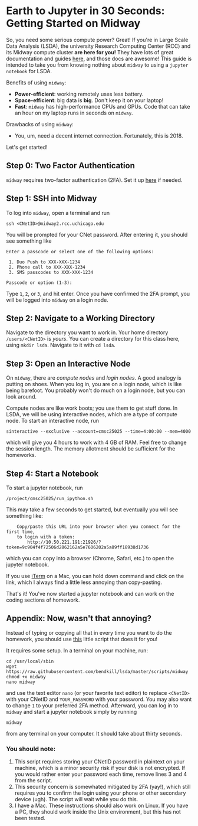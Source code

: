 # Earth to Jupyter in 30 Seconds: Getting Started on Midway

So, you need some serious compute power? Great! If you're in Large Scale Data
Analysis (LSDA), the university Research Computing Center (RCC) and its Midway
compute cluster **are here for you!** They have lots of great documentation and
guides [here](https://rcc.uchicago.edu/docs/using-midway/index.html), and those
docs are awesome! This guide is intended to take you from knowing nothing about
`midway` to using a `jupyter notebook` for LSDA.

Benefits of using `midway`:
* **Power-efficient**: working remotely uses less battery.
* **Space-efficient**: big data is **big**. Don't keep it on your laptop!
* **Fast**: `midway` has high-performance CPUs and GPUs. Code that can take an hour
  on my laptop runs in seconds on `midway`.
  
Drawbacks of using `midway`:
* You, um, need a decent internet connection. Fortunately, this is 2018.

Let's get started!

## Step 0: Two Factor Authentication

`midway` requires two-factor authentication (2FA). Set it up
[here](https://cnet.uchicago.edu/2FA/index.htm) if needed.

## Step 1: SSH into Midway

To log into `midway`, open a terminal and run
```
ssh <CNetID>@midway2.rcc.uchicago.edu
```

You will be prompted for your CNet password. After entering it, you should see
something like
```
Enter a passcode or select one of the following options:

 1. Duo Push to XXX-XXX-1234
 2. Phone call to XXX-XXX-1234
 3. SMS passcodes to XXX-XXX-1234

Passcode or option (1-3):
```

Type `1`, `2`, or `3`, and hit enter. Once you have confirmed the 2FA prompt,
you will be logged into `midway` on a login node.

## Step 2: Navigate to a Working Directory

Navigate to the directory you want to work in. Your home directory
`/users/<CNetID>` is *yours*. You can create a directory for this class here,
using `mkdir lsda`. Navigate to it with `cd lsda`.

## Step 3: Open an Interactive Node

On `midway`, there are *compute nodes* and *login nodes*. A good analogy is
putting on shoes. When you log in, you are on a login node, which is like being
barefoot. You probably won't do much on a login node, but you can look around.

Compute nodes are like work boots; you use them to get stuff done. In LSDA, we
will be using interactive nodes, which are a type of compute node. To start an
interactive node, run
```
sinteractive --exclusive --account=cmsc25025 --time=4:00:00 --mem=4000
```
which will give you 4 hours to work with 4 GB of RAM. Feel free to change the
session length. The memory allotment should be sufficient for the homeworks.

## Step 4: Start a Notebook

To start a jupyter notebook, run
```
/project/cmsc25025/run_ipython.sh
```

This may take a few seconds to get started, but eventually you will see
something like:
```
    Copy/paste this URL into your browser when you connect for the first time,
    to login with a token:
        http://10.50.221.191:21926/?token=9c904f4f72506d2862162a5e7606202a5a89ff18938d1736
```
which you can copy into a browser (Chrome, Safari, etc.) to open the jupyter
notebook. 

If you use [iTerm](https://www.iterm2.com/) on a Mac, you can hold down command
and click on the link, which I always find a little less annoying than
copy-pasting.

That's it! You've now started a jupyter notebook and can work on the coding
sections of homework.

## Appendix: Now, wasn't that annoying?

Instead of typing or copying all that in every time you want to do the homework,
you should use
[this](https://github.com/bendkill/lsda/blob/master/scripts/midway) little
script that does it for you!

It requires some setup. In a terminal on your machine, run:
```
cd /usr/local/sbin
wget https://raw.githubusercontent.com/bendkill/lsda/master/scripts/midway
chmod +x midway
nano midway
```
and use the text editor `nano` (or your favorite text editor) to replace
`<CNetID>` with your CNetID and `YOUR_PASSWORD` with your password. You may also
want to change `1` to your preferred 2FA method. Afterward, you can log in to
`midway` and start a jupyter notebook simply by running
```
midway
```
from any terminal on your computer. It should take about thirty seconds.

### You should note:

1. This script requires storing your CNetID password in plaintext on your
   machine, which is a minor security risk if your disk is not encrypted. If you
   would rather enter your password each time, remove lines 3 and 4 from the
   script.
2. This security concern is somewhated mitigated by 2FA (yay!), which still
   requires you to confirm the login using your phone or other secondary device
   (ugh). The script will wait while you do this.
3. I have a Mac. These instructions should also work on Linux. If you have a PC,
   they should work inside the Unix environment, but this has not been tested.
